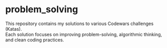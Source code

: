 # problem_solving
This repository contains my solutions to various Codewars challenges (Katas).
<br>
Each solution focuses on improving problem-solving, algorithmic thinking, and clean coding practices.
